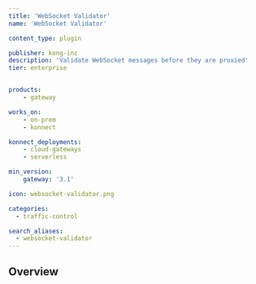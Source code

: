 ```yaml
---
title: 'WebSocket Validator'
name: 'WebSocket Validator'

content_type: plugin

publisher: kong-inc
description: 'Validate WebSocket messages before they are proxied'
tier: enterprise


products:
    - gateway

works_on:
    - on-prem
    - konnect

konnect_deployments:
    - cloud-gateways
    - serverless

min_version:
    gateway: '3.1'

icon: websocket-validator.png

categories:
  - traffic-control

search_aliases:
  - websocket-validator
---
```


## Overview

